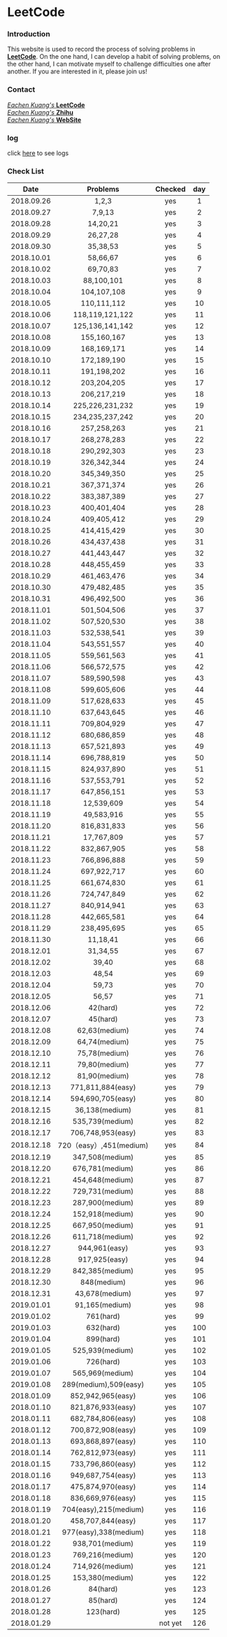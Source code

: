 # LeetCode

### Introduction
This website is used to record the process of solving problems in [**LeetCode**](https://leetcode.com/). 
On the one hand, I can develop a habit of solving problems, on the other hand, 
I can motivate myself to challenge difficulties one after another.
If you are interested in it, please join us!

### Contact
[*Eachen Kuang's* **LeetCode**](https://leetcode.com/eachenkuang/)  
[*Eachen Kuang's* **Zhihu**](https://www.zhihu.com/people/po-xiao-chen/)  
[*Eachen Kuang's* **WebSite**](https://www.eachen.online/)

### log
click [here](https://github.com/EachenKuang/LeetCode/blob/master/log.md) to see logs

### Check List
| Date | Problems | Checked | day |
| :------: | :------: | :------: | :------: |
| 2018.09.26 | 1,2,3 | yes | 1 |
| 2018.09.27 | 7,9,13 | yes | 2 |
| 2018.09.28 | 14,20,21 | yes | 3 |
| 2018.09.29 | 26,27,28 | yes | 4 |
| 2018.09.30 | 35,38,53 | yes | 5 |
| 2018.10.01 | 58,66,67 | yes | 6 |
| 2018.10.02 | 69,70,83 | yes | 7 |
| 2018.10.03 | 88,100,101 | yes | 8 |
| 2018.10.04 | 104,107,108 | yes | 9 |
| 2018.10.05 | 110,111,112 | yes | 10 |
| 2018.10.06 | 118,119,121,122 | yes | 11 |
| 2018.10.07 | 125,136,141,142 | yes | 12 |
| 2018.10.08 | 155,160,167 | yes | 13 |
| 2018.10.09 | 168,169,171 | yes | 14 |
| 2018.10.10 | 172,189,190 | yes | 15 |
| 2018.10.11 | 191,198,202 | yes | 16 |
| 2018.10.12 | 203,204,205 | yes | 17 |
| 2018.10.13 | 206,217,219 | yes | 18 |
| 2018.10.14 | 225,226,231,232 | yes | 19 |
| 2018.10.15 | 234,235,237,242 | yes | 20 |
| 2018.10.16 | 257,258,263 | yes | 21 |
| 2018.10.17 | 268,278,283 | yes | 22 |
| 2018.10.18 | 290,292,303 | yes | 23 |
| 2018.10.19 | 326,342,344 | yes | 24 |
| 2018.10.20 | 345,349,350 | yes | 25 |
| 2018.10.21 | 367,371,374 | yes | 26 |
| 2018.10.22 | 383,387,389 | yes | 27 |
| 2018.10.23 | 400,401,404 | yes | 28 |
| 2018.10.24 | 409,405,412 | yes | 29 |
| 2018.10.25 | 414,415,429 | yes | 30 |
| 2018.10.26 | 434,437,438 | yes | 31 |
| 2018.10.27 | 441,443,447 | yes | 32 |
| 2018.10.28 | 448,455,459 | yes | 33 |
| 2018.10.29 | 461,463,476 | yes | 34 |
| 2018.10.30 | 479,482,485 | yes | 35 |
| 2018.10.31 | 496,492,500 | yes | 36 |
| 2018.11.01 | 501,504,506 | yes | 37 |
| 2018.11.02 | 507,520,530 | yes | 38 |
| 2018.11.03 | 532,538,541 | yes | 39 |
| 2018.11.04 | 543,551,557 | yes | 40 |
| 2018.11.05 | 559,561,563 | yes | 41 |
| 2018.11.06 | 566,572,575 | yes | 42 |
| 2018.11.07 | 589,590,598 | yes | 43 |
| 2018.11.08 | 599,605,606 | yes | 44 |
| 2018.11.09 | 517,628,633 | yes | 45 |
| 2018.11.10 | 637,643,645 | yes | 46 |
| 2018.11.11 | 709,804,929 | yes | 47 |
| 2018.11.12 | 680,686,859 | yes | 48 |
| 2018.11.13 | 657,521,893 | yes | 49 |
| 2018.11.14 | 696,788,819 | yes | 50 |
| 2018.11.15 | 824,937,890 | yes | 51 |
| 2018.11.16 | 537,553,791 | yes | 52 |
| 2018.11.17 | 647,856,151 | yes | 53 |
| 2018.11.18 | 12,539,609 | yes | 54 |
| 2018.11.19 | 49,583,916 | yes | 55 |
| 2018.11.20 | 816,831,833 | yes | 56 |
| 2018.11.21 | 17,767,809 | yes | 57 |
| 2018.11.22 | 832,867,905 | yes | 58 |
| 2018.11.23 | 766,896,888 | yes | 59 |
| 2018.11.24 | 697,922,717 | yes | 60 |
| 2018.11.25 | 661,674,830 | yes | 61 |
| 2018.11.26 | 724,747,849 | yes | 62 |
| 2018.11.27 | 840,914,941 | yes | 63 |
| 2018.11.28 | 442,665,581 | yes | 64 |
| 2018.11.29 | 238,495,695 | yes | 65 |
| 2018.11.30 | 11,18,41 | yes | 66 |
| 2018.12.01 | 31,34,55 | yes | 67 |
| 2018.12.02 | 39,40 | yes | 68 |
| 2018.12.03 | 48,54 | yes | 69 |
| 2018.12.04 | 59,73 | yes | 70 |
| 2018.12.05 | 56,57 | yes | 71 |
| 2018.12.06 | 42(hard) | yes | 72 |
| 2018.12.07 | 45(hard) | yes | 73 |
| 2018.12.08 | 62,63(medium) | yes | 74 |
| 2018.12.09 | 64,74(medium) | yes | 75 |
| 2018.12.10 | 75,78(medium) | yes | 76 |
| 2018.12.11 | 79,80(medium) | yes | 77 |
| 2018.12.12 | 81,90(medium) | yes | 78 |
| 2018.12.13 | 771,811,884(easy) | yes | 79 |
| 2018.12.14 | 594,690,705(easy) | yes | 80 |
| 2018.12.15 | 36,138(medium) | yes | 81 |
| 2018.12.16 | 535,739(medium) | yes | 82 |
| 2018.12.17 | 706,748,953(easy) | yes | 83 |
| 2018.12.18 | 720（easy）,451(medium) | yes | 84 |
| 2018.12.19 | 347,508(medium) | yes | 85 |
| 2018.12.20 | 676,781(medium) | yes | 86 |
| 2018.12.21 | 454,648(medium) | yes | 87 |
| 2018.12.22 | 729,731(medium) | yes | 88 |
| 2018.12.23 | 287,900(medium) | yes | 89 |
| 2018.12.24 | 152,918(medium) | yes | 90 |
| 2018.12.25 | 667,950(medium) | yes | 91 |
| 2018.12.26 | 611,718(medium) | yes | 92 |
| 2018.12.27 | 944,961(easy) | yes | 93 |
| 2018.12.28 | 917,925(easy) | yes | 94 |
| 2018.12.29 | 842,385(medium) | yes | 95 |
| 2018.12.30 | 848(medium) | yes | 96 |
| 2018.12.31 | 43,678(medium) | yes | 97 |
| 2019.01.01 | 91,165(medium) | yes | 98 |
| 2019.01.02 | 761(hard) | yes | 99 |
| 2019.01.03 | 632(hard) | yes | 100 |
| 2019.01.04 | 899(hard) | yes | 101 |
| 2019.01.05 | 525,939(medium) | yes | 102 |
| 2019.01.06 | 726(hard) | yes | 103 |
| 2019.01.07 | 565,969(medium) | yes | 104 |
| 2019.01.08 | 289(medium),509(easy) | yes | 105 |
| 2018.01.09 | 852,942,965(easy) | yes | 106 |
| 2018.01.10 | 821,876,933(easy) | yes | 107 |
| 2018.01.11 | 682,784,806(easy) | yes | 108 |
| 2018.01.12 | 700,872,908(easy) | yes | 109 |
| 2018.01.13 | 693,868,897(easy) | yes | 110 |
| 2018.01.14 | 762,812,973(easy) | yes | 111 |
| 2018.01.15 | 733,796,860(easy) | yes | 112 |
| 2018.01.16 | 949,687,754(easy) | yes | 113 |
| 2018.01.17 | 475,874,970(easy) | yes | 114 |
| 2018.01.18 | 836,669,976(easy) | yes | 115 |
| 2018.01.19 | 704(easy),215(medium) | yes | 116 |
| 2018.01.20 | 458,707,844(easy) | yes | 117 |
| 2018.01.21 | 977(easy),338(medium) | yes | 118 |
| 2018.01.22 | 938,701(medium) | yes | 119 |
| 2018.01.23 | 769,216(medium) | yes | 120 |
| 2018.01.24 | 714,926(medium) | yes | 121 |
| 2018.01.25 | 153,380(medium) | yes | 122 |
| 2018.01.26 | 84(hard) | yes | 123 |
| 2018.01.27 | 85(hard) | yes | 124 |
| 2018.01.28 | 123(hard) | yes | 125 |
| 2018.01.29 |  | not yet | 126 |
